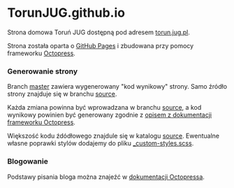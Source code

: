 TorunJUG.github.io
==================

Strona domowa Toruń JUG dostępną pod adresem [torun.jug.pl](http://torun.jug.pl).

Strona została oparta o [GitHub Pages](https://pages.github.com) i zbudowana przy pomocy frameworku [Octopress](http://octopress.org).

### Generowanie strony
Branch [master](https://github.com/TorunJUG/TorunJUG.github.io/tree/master) zawiera wygenerowany "kod wynikowy" strony. Samo źródło strony znajduje się w branchu [source](https://github.com/TorunJUG/TorunJUG.github.io/tree/source). 

Każda zmiana powinna być wprowadzana w branchu [source](https://github.com/TorunJUG/TorunJUG.github.io/tree/source), a kod wynikowy powinien być generowany zgodnie z [opisem z dokumentacji frameworku Octopress](http://octopress.org/docs/deploying/github/).

Większość kodu źdódłowego znajdule się w katalogu [source](https://github.com/TorunJUG/TorunJUG.github.io/tree/source/source). Ewentualne własne poprawki stylów dodajemy do pliku [_custom-styles.scss](https://github.com/TorunJUG/TorunJUG.github.io/blob/source/sass/custom/_custom-styles.scss). 

### Blogowanie
Podstawy pisania bloga można znajeźć w [dokumentacji Octopressa](http://octopress.org/docs/blogging/).
